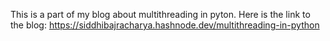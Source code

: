 This is a part of my blog about multithreading in pyton.
Here is the link to the blog: https://siddhibajracharya.hashnode.dev/multithreading-in-python
